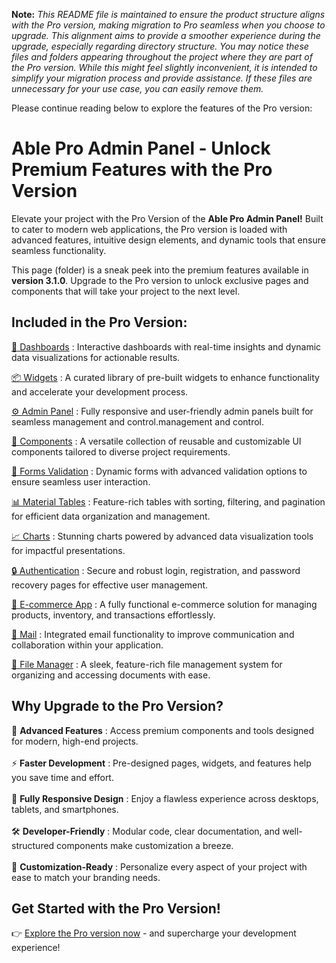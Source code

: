 **Note:** _This README file is maintained to ensure the product structure aligns with the Pro version, making migration to Pro seamless when you choose to upgrade. This alignment aims to provide a smoother experience during the upgrade, especially regarding directory structure. You may notice these files and folders appearing throughout the project where they are part of the Pro version. While this might feel slightly inconvenient, it is intended to simplify your migration process and provide assistance. If these files are unnecessary for your use case, you can easily remove them._

Please continue reading below to explore the features of the Pro version:

# Able Pro Admin Panel - Unlock Premium Features with the Pro Version

Elevate your project with the Pro Version of the <b>Able Pro Admin Panel!</b> Built to cater to modern web applications, the Pro version is loaded with advanced features, intuitive design elements, and dynamic tools that ensure seamless functionality.

This page (folder) is a sneak peek into the premium features available in <b>version 3.1.0</b>. Upgrade to the Pro version to unlock exclusive pages and components that will take your project to the next level.

## Included in the Pro Version:

[🚀 Dashboards](https://ableproadmin.com/angular/stage/dashboard/default) : Interactive dashboards with real-time insights and dynamic data visualizations for actionable results.

[📦 Widgets](https://ableproadmin.com/angular/stage/widget/data) : A curated library of pre-built widgets to enhance functionality and accelerate your development process.

[⚙️ Admin Panel](https://berrydashboard.io/angular/default/online-course/dashboard) : Fully responsive and user-friendly admin panels built for seamless management and control.management and control.

[🔧 Components](https://ableproadmin.com/angular/stage/components/input/button) : A versatile collection of reusable and customizable UI components tailored to diverse project requirements.

[📝 Forms Validation](https://ableproadmin.com/angular/stage/forms/validation) : Dynamic forms with advanced validation options to ensure seamless user interaction.

[📊 Material Tables](https://ableproadmin.com/angular/stage/material-table) : Feature-rich tables with sorting, filtering, and pagination for efficient data organization and management.

[📈 Charts](https://ableproadmin.com/angular/stage/apex-chart) : Stunning charts powered by advanced data visualization tools for impactful presentations.

[🔒 Authentication](https://ableproadmin.com/angular/stage/authentication-3) : Secure and robust login, registration, and password recovery pages for effective user management.

[🛒 E-commerce App](https://ableproadmin.com/angular/stage/application/e-commerce/product) : A fully functional e-commerce solution for managing products, inventory, and transactions effortlessly.

[💬 Mail](https://ableproadmin.com/angular/stage/application/email) : Integrated email functionality to improve communication and collaboration within your application.

[👤 File Manager](https://ableproadmin.com/angular/stage/application/file-manager) : A sleek, feature-rich file management system for organizing and accessing documents with ease.

## Why Upgrade to the Pro Version?

🚀 <b>Advanced Features</b> : Access premium components and tools designed for modern, high-end projects. <br/><br/>
⚡ <b>Faster Development</b> : Pre-designed pages, widgets, and features help you save time and effort. <br/><br/>
📱 <b>Fully Responsive Design</b> : Enjoy a flawless experience across desktops, tablets, and smartphones. <br/><br/>
🛠 <b>Developer-Friendly</b> : Modular code, clear documentation, and well-structured components make customization a breeze. <br/><br/>
🎨 <b>Customization-Ready</b> : Personalize every aspect of your project with ease to match your branding needs.

## Get Started with the Pro Version!

👉 [Explore the Pro version now](https://codedthemes.com/item/able-pro-angular-admin-template/) - and supercharge your development experience!
